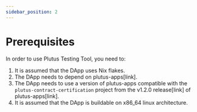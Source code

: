 ```yaml
---
sidebar_position: 2
---
```


# Prerequisites
In order to use Plutus Testing Tool, you need to:
1. It is assumed that the DApp uses Nix flakes.
2. The DApp needs to depend on plutus-apps[link].
3. The DApp needs to use a version of plutus-apps compatible with the `plutus-contract-certification` project from the v1.2.0 release[link] of plutus-apps[link].
4. It is assumed that the DApp is buildable on x86_64 linux architecture.
